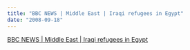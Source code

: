 ```yaml
---
title: "BBC NEWS | Middle East | Iraqi refugees in Egypt"
date: "2008-09-18"
---
```


[BBC NEWS | Middle East | Iraqi refugees in Egypt](https://news.bbc.co.uk/2/hi/middle_east/7616876.stm)
